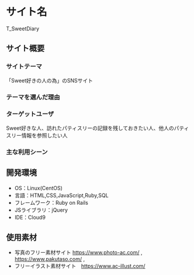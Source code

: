 # サイト名
T_SweetDiary

## サイト概要


### サイトテーマ
「Sweet好きの人の為」のSNSサイト

### テーマを選んだ理由


### ターゲットユーザ
Sweet好きな人、訪れたパティスリーの記録を残しておきたい人、他人のパティスリー情報を参照したい人

### 主な利用シーン


## 開発環境
- OS：Linux(CentOS)
- 言語：HTML,CSS,JavaScript,Ruby,SQL
- フレームワーク：Ruby on Rails
- JSライブラリ：jQuery
- IDE：Cloud9

## 使用素材
- 写真のフリー素材サイト https://www.photo-ac.com/ , https://www.pakutaso.com/ ,
- フリーイラスト素材サイト　https://www.ac-illust.com/
